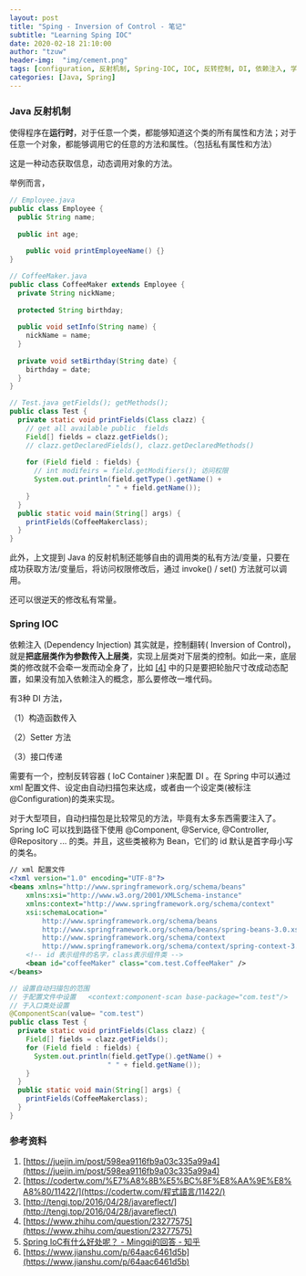 ```yaml
---
layout: post
title: "Sping - Inversion of Control - 笔记"
subtitle: "Learning Sping IOC"
date: 2020-02-18 21:10:00
author: "tzuw"
header-img:  "img/cement.png"
tags: [configuration, 反射机制, Spring-IOC, IOC, 反转控制, DI, 依赖注入, 学习笔记] 
categories: [Java, Spring]
---
```




### Java 反射机制

使得程序在**运行时**，对于任意一个类，都能够知道这个类的所有属性和方法；对于任意一个对象，都能够调用它的任意的方法和属性。（包括私有属性和方法）

这是一种动态获取信息，动态调用对象的方法。

举例而言，

```java
// Employee.java
public class Employee {
  public String name;
  
  public int age;
  
 	public void printEmployeeName() {}
}

// CoffeeMaker.java
public class CoffeeMaker extends Employee {
  private String nickName;
  
  protected String birthday;
  
  public void setInfo(String name) {
    nickName = name;
  }
  
  private void setBirthday(String date) {
    birthday = date;
  }
}

// Test.java getFields(); getMethods();
public class Test {
  private static void printFields(Class clazz) {    
    // get all available public  fields
    Field[] fields = clazz.getFields();
    // clazz.getDeclaredFields(), clazz.getDeclaredMethods()
    
    for (Field field : fields) {
      // int modifeirs = field.getModifiers(); 访问权限
      System.out.println(field.getType().getName() + 
                        " " + field.getName());
    }
  }
  public static void main(String[] args) {
    printFields(CoffeeMakerclass);
  }
}  

```

此外，上文提到 Java 的反射机制还能够自由的调用类的私有方法/变量，只要在成功获取方法/变量后，将访问权限修改后，通过 invoke()  / set() 方法就可以调用。

还可以很逆天的修改私有常量。

### Spring IOC

依赖注入 (Dependency Injection) 其实就是，控制翻转( Inversion of Control)，就是**把底层类作为参数传入上层类**，实现上层类对下层类的控制。如此一来，底层类的修改就不会牵一发而动全身了，比如 [[4]](https://www.zhihu.com/question/23277575) 中的只是要把轮胎尺寸改成动态配置，如果没有加入依赖注入的概念，那么要修改一堆代码。

有3种 DI 方法，

（1）构造函数传入

（2）Setter 方法

（3）接口传递

需要有一个，控制反转容器 ( IoC Container )来配置 DI 。在 Spring 中可以通过 xml 配置文件、设定由自动扫描包来达成，或者由一个设定类(被标注 @Configuration)的类来实现。

对于大型项目，自动扫描包是比较常见的方法，毕竟有太多东西需要注入了。Spring IoC 可以找到路径下使用 @Component, @Service, @Controller, @Repository ... 的类。并且，这些类被称为 Bean，它们的 id 默认是首字母小写的类名。

```xml
// xml 配置文件
<?xml version="1.0" encoding="UTF-8"?>
<beans xmlns="http://www.springframework.org/schema/beans"
    xmlns:xsi="http://www.w3.org/2001/XMLSchema-instance"
    xmlns:context="http://www.springframework.org/schema/context"
    xsi:schemaLocation="
        http://www.springframework.org/schema/beans        
        http://www.springframework.org/schema/beans/spring-beans-3.0.xsd
        http://www.springframework.org/schema/context                
        http://www.springframework.org/schema/context/spring-context-3.0.xsd">
    <!-- id 表示组件的名字，class表示组件类 -->
    <bean id="coffeeMaker" class="com.test.CoffeeMaker" />
</beans>

```

```java
// 设置自动扫描包的范围
// 于配置文件中设置   <context:component-scan base-package="com.test"/>
// 于入口类处设置
@ComponentScan(value= "com.test")
public class Test {
  private static void printFields(Class clazz) {    
    Field[] fields = clazz.getFields();    
    for (Field field : fields) {
      System.out.println(field.getType().getName() + 
                        " " + field.getName());
    }
  }
  public static void main(String[] args) {
    printFields(CoffeeMakerclass);
  }
} 
```



### 参考资料

1. [https://juejin.im/post/598ea9116fb9a03c335a99a4](https://juejin.im/post/598ea9116fb9a03c335a99a4)
2. [https://codertw.com/%E7%A8%8B%E5%BC%8F%E8%AA%9E%E8%A8%80/11422/](https://codertw.com/程式語言/11422/)
3. [http://tengj.top/2016/04/28/javareflect/](http://tengj.top/2016/04/28/javareflect/)
4. [https://www.zhihu.com/question/23277575](https://www.zhihu.com/question/23277575)
5. [Spring IoC有什么好处呢？ - Mingqi的回答 - 知乎](https://www.zhihu.com/question/23277575/answer/169698662)
6. [https://www.jianshu.com/p/64aac6461d5b](https://www.jianshu.com/p/64aac6461d5b)
